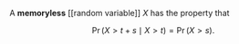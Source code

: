 A **memoryless** [[random variable]] $X$ has the property that

$$
{\displaystyle \Pr(X>t+s\mid X>t)=\Pr(X>s).}
$$